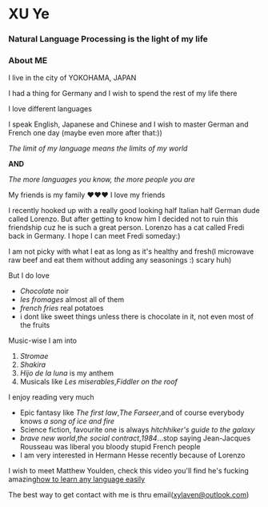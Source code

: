 # XU Ye

### Natural Language Processing is the light of my life

### About ME
I live in the city of YOKOHAMA, JAPAN

I had a thing for Germany and I wish to spend the rest of my life there

I love different languages

I speak English, Japanese and Chinese and I wish to master German and French one day (maybe even more after that:))

*The limit of my language means the limits of my world*

**AND**

*The more languages you know, the more people you are*

My friends is my family ❤️❤️❤️ I love my friends

I recently hooked up with a really good looking half ltalian half German dude called Lorenzo.
But after getting to know him I decided not to ruin this friendship cuz he is such a great person.
Lorenzo has a cat called Fredi back in Germany.
I hope I can meet Fredi someday:)

I am not picky with what I eat as long as it's healthy and fresh(I microwave raw beef and eat them without adding any seasonings :) scary huh)

But I do love
- *Chocolate* noir
- *les fromages* almost all of them
- *french fries* real potatoes
- i dont like sweet things unless there is chocolate in it, not even most of the fruits

Music-wise I am into
1. *Stromae*
2. *Shakira*
3. *Hijo de la luna* is my anthem
4. Musicals like *Les miserables*,*Fiddler on the roof*


I enjoy reading very much
- Epic fantasy like *The first law*,*The Farseer*,and of course everybody knows *a song of ice and fire*
- Science fiction, favourite one is always *hitchhiker's guide to the galaxy*
- *brave new world*,*the social contract*,*1984*...stop saying Jean-Jacques Rousseau was liberal you bloody stupid French people
- I am very interested in Hermann Hesse recently because of Lorenzo

I wish to meet Matthew Youlden, check this video you'll find he's fucking amazing[how to learn any language easily](https://www.youtube.com/watch?v=Yr_poW-KK1Q)

The best way to get contact with me is thru email(xylaven@outlook.com)
